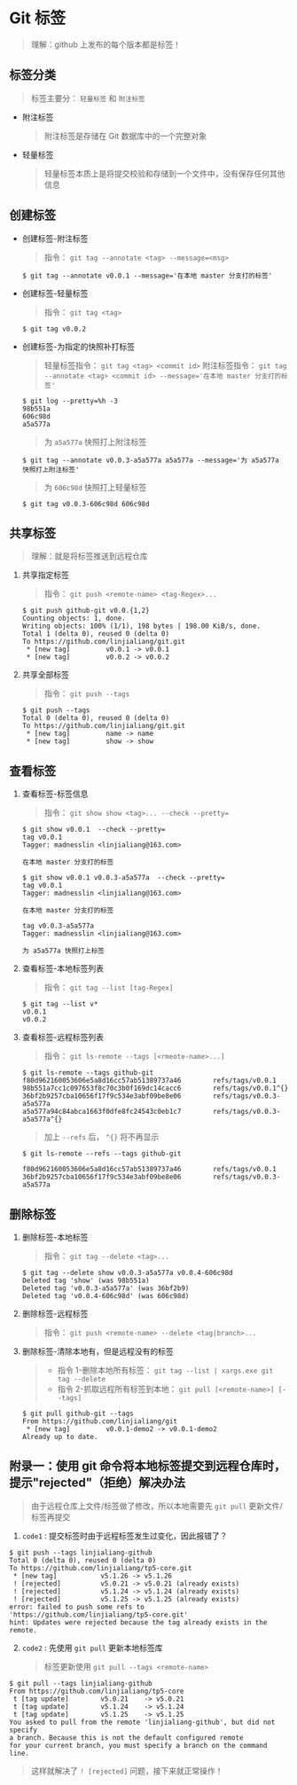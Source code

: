 # Git 标签

> 理解：github 上发布的每个版本都是标签！

## 标签分类

> 标签主要分： `轻量标签` 和 `附注标签`

- 附注标签

  > 附注标签是存储在 Git 数据库中的一个完整对象

- 轻量标签
  > 轻量标签本质上是将提交校验和存储到一个文件中，没有保存任何其他信息

## 创建标签

- 创建标签-附注标签

  > 指令： `git tag --annotate <tag> --message=<msg>`

  ```shell
  $ git tag --annotate v0.0.1 --message='在本地 master 分支打的标签'
  ```

- 创建标签-轻量标签

  > 指令： `git tag <tag>`

  ```shell
  $ git tag v0.0.2
  ```

- 创建标签-为指定的快照补打标签

  > 轻量标签指令： `git tag <tag> <commit id>`
  > 附注标签指令： `git tag --annotate <tag> <commit id> --message='在本地 master 分支打的标签'`

  ```shell
  $ git log --pretty=%h -3
  98b551a
  606c98d
  a5a577a
  ```

  > 为 `a5a577a` 快照打上附注标签

  ```shell
  $ git tag --annotate v0.0.3-a5a577a a5a577a --message='为 a5a577a 快照打上附注标签'
  ```

  > 为 `606c98d` 快照打上轻量标签

  ```shell
  $ git tag v0.0.3-606c98d 606c98d
  ```

## 共享标签

> 理解：就是将标签推送到远程仓库

1.  共享指定标签

    > 指令： `git push <remote-name> <tag-Regex>...`

    ```shell
    $ git push github-git v0.0.{1,2}
    Counting objects: 1, done.
    Writing objects: 100% (1/1), 198 bytes | 198.00 KiB/s, done.
    Total 1 (delta 0), reused 0 (delta 0)
    To https://github.com/linjialiang/git.git
     * [new tag]         v0.0.1 -> v0.0.1
     * [new tag]         v0.0.2 -> v0.0.2
    ```

2.  共享全部标签

    > 指令： `git push --tags`

    ```shell
    $ git push --tags
    Total 0 (delta 0), reused 0 (delta 0)
    To https://github.com/linjialiang/git.git
     * [new tag]         name -> name
     * [new tag]         show -> show
    ```

## 查看标签

1.  查看标签-标签信息

    > 指令： `git show show <tag>... --check --pretty=`

    ```shell
    $ git show v0.0.1  --check --pretty=
    tag v0.0.1
    Tagger: madnesslin <linjialiang@163.com>

    在本地 master 分支打的标签
    ```

    ```shell
    $ git show v0.0.1 v0.0.3-a5a577a  --check --pretty=
    tag v0.0.1
    Tagger: madnesslin <linjialiang@163.com>

    在本地 master 分支打的标签

    tag v0.0.3-a5a577a
    Tagger: madnesslin <linjialiang@163.com>

    为 a5a577a 快照打上标签
    ```

2.  查看标签-本地标签列表

    > 指令： `git tag --list [tag-Regex]`

    ```shell
    $ git tag --list v*
    v0.0.1
    v0.0.2
    ```

3.  查看标签-远程标签列表

    > 指令： `git ls-remote --tags [<rmeote-name>...]`

    ```shell
    $ git ls-remote --tags github-git
    f80d962160053606e5a8d16cc57ab51389737a46        refs/tags/v0.0.1
    98b551a7cc1c097653f8c70c3b0f169dc14cacc6        refs/tags/v0.0.1^{}
    36bf2b9257cba10656f17f9c534e3abf09be8e06        refs/tags/v0.0.3-a5a577a
    a5a577a94c84abca1663f0dfe8fc24543c0eb1c7        refs/tags/v0.0.3-a5a577a^{}
    ```

    > 加上 `--refs` 后， `^{}` 将不再显示

    ```shell
    $ git ls-remote --refs --tags github-git

    f80d962160053606e5a8d16cc57ab51389737a46        refs/tags/v0.0.1
    36bf2b9257cba10656f17f9c534e3abf09be8e06        refs/tags/v0.0.3-a5a577a
    ```

## 删除标签

1.  删除标签-本地标签

    > 指令： `git tag --delete <tag>...`

    ```shell
    $ git tag --delete show v0.0.3-a5a577a v0.0.4-606c98d
    Deleted tag 'show' (was 98b551a)
    Deleted tag 'v0.0.3-a5a577a' (was 36bf2b9)
    Deleted tag 'v0.0.4-606c98d' (was 606c98d)
    ```

2.  删除标签-远程标签

    > 指令： `git push <remote-name> --delete <tag|branch>...`

3.  删除标签-清除本地有，但是远程没有的标签

    > - 指令 1-删除本地所有标签： `git tag --list | xargs.exe git tag --delete`
    > - 指令 2-抓取远程所有标签到本地： `git pull [<remote-name>] [--tags]`

    ```shell
    $ git pull github-git --tags
    From https://github.com/linjialiang/git
     * [new tag]         v0.0.1-demo2 -> v0.0.1-demo2
    Already up to date.
    ```

## 附录一：使用 git 命令将本地标签提交到远程仓库时，提示"rejected"（拒绝）解决办法

> 由于远程仓库上文件/标签做了修改，所以本地需要先 `git pull` 更新文件/标签再提交

1. `code1` : 提交标签时由于远程标签发生过变化，因此报错了？

```
$ git push --tags linjialiang-github
Total 0 (delta 0), reused 0 (delta 0)
To https://github.com/linjialiang/tp5-core.git
 * [new tag]           v5.1.26 -> v5.1.26
 ! [rejected]          v5.0.21 -> v5.0.21 (already exists)
 ! [rejected]          v5.1.24 -> v5.1.24 (already exists)
 ! [rejected]          v5.1.25 -> v5.1.25 (already exists)
error: failed to push some refs to 'https://github.com/linjialiang/tp5-core.git'
hint: Updates were rejected because the tag already exists in the remote.
```

2. `code2` : 先使用 `git pull` 更新本地标签库
   > 标签更新使用 `git pull --tags <remote-name>`

```
$ git pull --tags linjialiang-github
From https://github.com/linjialiang/tp5-core
 t [tag update]        v5.0.21    -> v5.0.21
 t [tag update]        v5.1.24    -> v5.1.24
 t [tag update]        v5.1.25    -> v5.1.25
You asked to pull from the remote 'linjialiang-github', but did not specify
a branch. Because this is not the default configured remote
for your current branch, you must specify a branch on the command line.
```

> 这样就解决了 `! [rejected]` 问题，接下来就正常操作！
